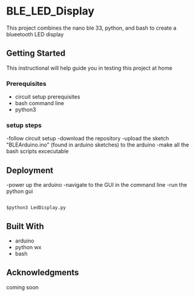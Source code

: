 
# BLE_LED_Display

This project combines the nano ble 33, python, and bash to create a blueetooth LED display

## Getting Started

This instructional will help guide you in testing this project at home

### Prerequisites

- circuit setup prerequisites
- bash command line
- python3


### setup steps

-follow circuit setup
-download the repository
-upload the sketch "BLEArduino.ino" (found in arduino sketches) to the arduino
-make all the bash scripts excecutable

## Deployment

-power up the arduino
-navigate to the GUI in the command line
-run the python gui

```

$python3 LedDisplay.py

```


## Built With


- arduino
- python wx
- bash 


## Acknowledgments


coming soon

